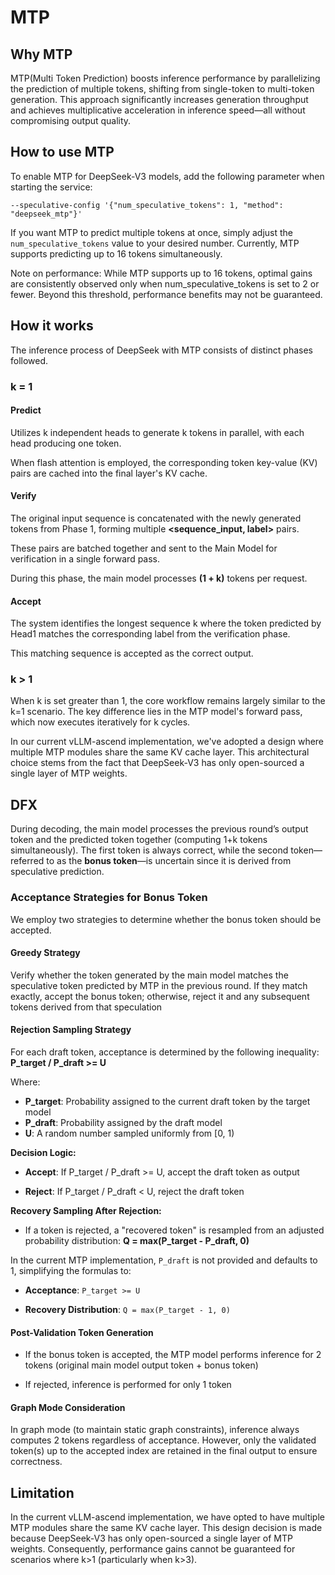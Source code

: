# MTP

## Why MTP

MTP(Multi Token Prediction) boosts inference performance by parallelizing the prediction of multiple tokens, shifting from single-token to multi-token generation. This approach significantly increases generation throughput and achieves multiplicative acceleration in inference speed—all without compromising output quality.

## How to use MTP

To enable MTP for DeepSeek-V3 models, add the following parameter when starting the service:

`--speculative-config '{"num_speculative_tokens": 1, "method": "deepseek_mtp"}'`

If you want MTP to predict multiple tokens at once, simply adjust the `num_speculative_tokens` value to your desired number. Currently, MTP supports predicting up to 16 tokens simultaneously.

Note on performance: While MTP supports up to 16 tokens, optimal gains are consistently observed only when num_speculative_tokens is set to 2 or fewer. Beyond this threshold, performance benefits may not be guaranteed.

## How it works

The inference process of DeepSeek with MTP consists of distinct phases followed.

### k = 1

#### Predict

Utilizes k independent heads to generate k tokens in parallel, with each head producing one token.

When flash attention is employed, the corresponding token key-value (KV) pairs are cached into the final layer's KV cache.

#### Verify

The original input sequence is concatenated with the newly generated tokens from Phase 1, forming multiple **<sequence_input, label>** pairs.

These pairs are batched together and sent to the Main Model for verification in a single forward pass.

During this phase, the main model processes **(1 + k)** tokens per request.

#### Accept

The system identifies the longest sequence k where the token predicted by Head1 matches the corresponding label from the verification phase.

This matching sequence is accepted as the correct output.

### k > 1

When k is set greater than 1, the core workflow remains largely similar to the k=1 scenario. The key difference lies in the MTP model's forward pass, which now executes iteratively for k cycles.

In our current vLLM-ascend implementation, we've adopted a design where multiple MTP modules share the same KV cache layer. This architectural choice stems from the fact that DeepSeek-V3 has only open-sourced a single layer of MTP weights.

## DFX

During decoding, the main model processes the previous round’s output token and the predicted token together (computing 1+k tokens simultaneously). The first token is always correct, while the second token—referred to as the **bonus token**—is uncertain since it is derived from speculative prediction.

### Acceptance Strategies for Bonus Token

We employ two strategies to determine whether the bonus token should be accepted.

#### Greedy Strategy

Verify whether the token generated by the main model matches the speculative token predicted by MTP in the previous round. If they match exactly, accept the bonus token; otherwise, reject it and any subsequent tokens derived from that speculation

#### Rejection Sampling Strategy

For each draft token, acceptance is determined by the following inequality: **P_target / P_draft >= U**

Where:
- **P_target**: Probability assigned to the current draft token by the target model
- **P_draft**: Probability assigned by the draft model
- **U**: A random number sampled uniformly from [0, 1)

**Decision Logic:**

- **Accept**: If P_target / P_draft >= U, accept the draft token as output

- **Reject**: If P_target / P_draft < U, reject the draft token

**Recovery Sampling After Rejection:**

- If a token is rejected, a "recovered token" is resampled from an adjusted probability distribution: **Q = max(P_target - P_draft, 0)**

In the current MTP implementation, `P_draft` is not provided and defaults to 1, simplifying the formulas to:

- **Acceptance**: `P_target >= U`

- **Recovery Distribution**: `Q = max(P_target - 1, 0)`

#### Post-Validation Token Generation

- If the bonus token is accepted, the MTP model performs inference for 2 tokens (original main model output token + bonus token)

- If rejected, inference is performed for only 1 token

#### Graph Mode Consideration

In graph mode (to maintain static graph constraints), inference always computes 2 tokens regardless of acceptance. However, only the validated token(s) up to the accepted index are retained in the final output to ensure correctness.

## Limitation

In the current vLLM-ascend implementation, we have opted to have multiple MTP modules share the same KV cache layer. This design decision is made because DeepSeek-V3 has only open-sourced a single layer of MTP weights. Consequently, performance gains cannot be guaranteed for scenarios where k>1 (particularly when k>3).